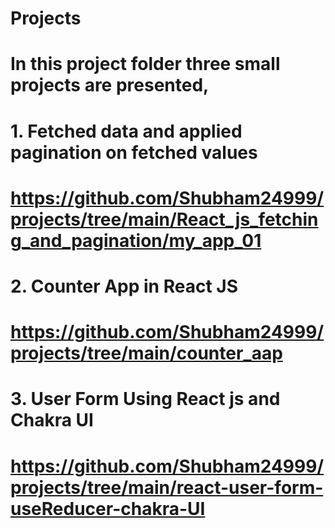 # Projects 

# In this project folder three small projects are presented,
# 1. Fetched data and applied pagination on fetched values 
# https://github.com/Shubham24999/projects/tree/main/React_js_fetching_and_pagination/my_app_01


# 2. Counter App in React JS
# https://github.com/Shubham24999/projects/tree/main/counter_aap

# 3. User Form Using React js and Chakra UI
# https://github.com/Shubham24999/projects/tree/main/react-user-form-useReducer-chakra-UI

